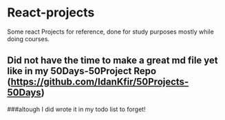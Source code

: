 # React-projects
Some react Projects for reference, done for study purposes mostly while doing courses.
## Did not have the time to make a great md file yet like in my 50Days-50Project Repo (https://github.com/IdanKfir/50Projects-50Days)
###altough I did wrote it in my todo list to forget!
